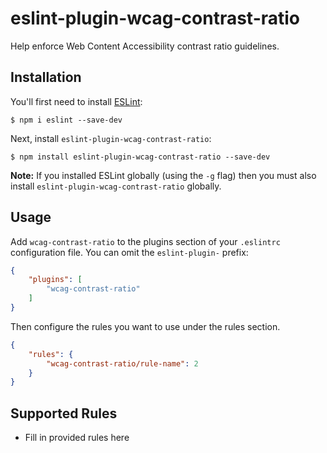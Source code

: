 # eslint-plugin-wcag-contrast-ratio

Help enforce Web Content Accessibility contrast ratio guidelines.

## Installation

You'll first need to install [ESLint](http://eslint.org):

```
$ npm i eslint --save-dev
```

Next, install `eslint-plugin-wcag-contrast-ratio`:

```
$ npm install eslint-plugin-wcag-contrast-ratio --save-dev
```

**Note:** If you installed ESLint globally (using the `-g` flag) then you must also install `eslint-plugin-wcag-contrast-ratio` globally.

## Usage

Add `wcag-contrast-ratio` to the plugins section of your `.eslintrc` configuration file. You can omit the `eslint-plugin-` prefix:

```json
{
    "plugins": [
        "wcag-contrast-ratio"
    ]
}
```


Then configure the rules you want to use under the rules section.

```json
{
    "rules": {
        "wcag-contrast-ratio/rule-name": 2
    }
}
```

## Supported Rules

* Fill in provided rules here





